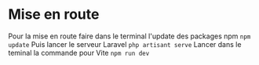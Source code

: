 # Mise en route

Pour la mise en route faire dans le terminal l'update des packages npm `npm update`
Puis lancer le serveur Laravel `php artisant serve`
Lancer dans le teminal la commande pour Vite `npm run dev`
